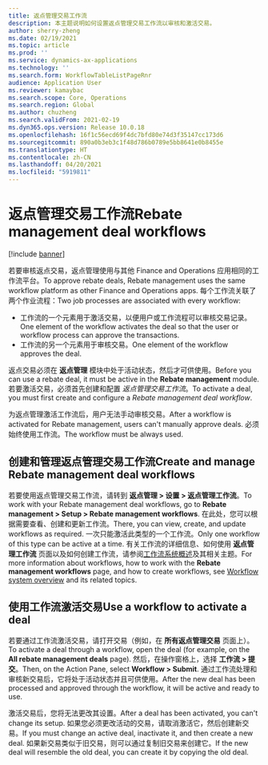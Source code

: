 ```yaml
---
title: 返点管理交易工作流
description: 本主题说明如何设置返点管理交易工作流以审核和激活交易。
author: sherry-zheng
ms.date: 02/19/2021
ms.topic: article
ms.prod: ''
ms.service: dynamics-ax-applications
ms.technology: ''
ms.search.form: WorkflowTableListPageRnr
audience: Application User
ms.reviewer: kamaybac
ms.search.scope: Core, Operations
ms.search.region: Global
ms.author: chuzheng
ms.search.validFrom: 2021-02-19
ms.dyn365.ops.version: Release 10.0.18
ms.openlocfilehash: 16f1c56ecd69f4dc7bfd80e74d3f35147cc173d6
ms.sourcegitcommit: 890a0b3eb3c1f48d786b0789e5bb8641e0b8455e
ms.translationtype: HT
ms.contentlocale: zh-CN
ms.lasthandoff: 04/20/2021
ms.locfileid: "5919811"
---
```

# <a name="rebate-management-deal-workflows"></a><span data-ttu-id="65e8e-103">返点管理交易工作流</span><span class="sxs-lookup"><span data-stu-id="65e8e-103">Rebate management deal workflows</span></span>

[!include [banner](../includes/banner.md)]

<span data-ttu-id="65e8e-104">若要审核返点交易，返点管理使用与其他 Finance and Operations 应用相同的工作流平台。</span><span class="sxs-lookup"><span data-stu-id="65e8e-104">To approve rebate deals, Rebate management uses the same workflow platform as other Finance and Operations apps.</span></span> <span data-ttu-id="65e8e-105">每个工作流关联了两个作业流程：</span><span class="sxs-lookup"><span data-stu-id="65e8e-105">Two job processes are associated with every workflow:</span></span>

- <span data-ttu-id="65e8e-106">工作流的一个元素用于激活交易，以便用户或工作流程可以审核交易记录。</span><span class="sxs-lookup"><span data-stu-id="65e8e-106">One element of the workflow activates the deal so that the user or workflow process can approve the transactions.</span></span>
- <span data-ttu-id="65e8e-107">工作流的另一个元素用于审核交易。</span><span class="sxs-lookup"><span data-stu-id="65e8e-107">One element of the workflow approves the deal.</span></span>

<span data-ttu-id="65e8e-108">返点交易必须在 **返点管理** 模块中处于活动状态，然后才可供使用。</span><span class="sxs-lookup"><span data-stu-id="65e8e-108">Before you can use a rebate deal, it must be active in the **Rebate management** module.</span></span> <span data-ttu-id="65e8e-109">若要激活交易，必须首先创建和配置 *返点管理交易工作流*。</span><span class="sxs-lookup"><span data-stu-id="65e8e-109">To activate a deal, you must first create and configure a *Rebate management deal workflow*.</span></span>

<span data-ttu-id="65e8e-110">为返点管理激活工作流后，用户无法手动审核交易。</span><span class="sxs-lookup"><span data-stu-id="65e8e-110">After a workflow is activated for Rebate management, users can't manually approve deals.</span></span> <span data-ttu-id="65e8e-111">必须始终使用工作流。</span><span class="sxs-lookup"><span data-stu-id="65e8e-111">The workflow must be always used.</span></span>

## <a name="create-and-manage-rebate-management-deal-workflows"></a><span data-ttu-id="65e8e-112">创建和管理返点管理交易工作流</span><span class="sxs-lookup"><span data-stu-id="65e8e-112">Create and manage Rebate management deal workflows</span></span>

<span data-ttu-id="65e8e-113">若要使用返点管理交易工作流，请转到 **返点管理 \> 设置 \> 返点管理工作流**。</span><span class="sxs-lookup"><span data-stu-id="65e8e-113">To work with your Rebate management deal workflows, go to **Rebate management \> Setup \> Rebate management workflows**.</span></span> <span data-ttu-id="65e8e-114">在此处，您可以根据需要查看、创建和更新工作流。</span><span class="sxs-lookup"><span data-stu-id="65e8e-114">There, you can view, create, and update workflows as required.</span></span> <span data-ttu-id="65e8e-115">一次只能激活此类型的一个工作流。</span><span class="sxs-lookup"><span data-stu-id="65e8e-115">Only one workflow of this type can be active at a time.</span></span> <span data-ttu-id="65e8e-116">有关工作流的详细信息、如何使用 **返点管理工作流** 页面以及如何创建工作流，请参阅[工作流系统概述](../../fin-ops-core/fin-ops/organization-administration/overview-workflow-system.md)及其相关主题。</span><span class="sxs-lookup"><span data-stu-id="65e8e-116">For more information about workflows, how to work with the **Rebate management workflows** page, and how to create workflows, see [Workflow system overview](../../fin-ops-core/fin-ops/organization-administration/overview-workflow-system.md) and its related topics.</span></span>

## <a name="use-a-workflow-to-activate-a-deal"></a><span data-ttu-id="65e8e-117">使用工作流激活交易</span><span class="sxs-lookup"><span data-stu-id="65e8e-117">Use a workflow to activate a deal</span></span>

<span data-ttu-id="65e8e-118">若要通过工作流激活交易，请打开交易（例如，在 **所有返点管理交易** 页面上）。</span><span class="sxs-lookup"><span data-stu-id="65e8e-118">To activate a deal through a workflow, open the deal (for example, on the **All rebate management deals** page).</span></span> <span data-ttu-id="65e8e-119">然后，在操作窗格上，选择 **工作流 \> 提交**。</span><span class="sxs-lookup"><span data-stu-id="65e8e-119">Then, on the Action Pane, select **Workflow \> Submit**.</span></span> <span data-ttu-id="65e8e-120">通过工作流处理和审核新交易后，它将处于活动状态并且可供使用。</span><span class="sxs-lookup"><span data-stu-id="65e8e-120">After the new deal has been processed and approved through the workflow, it will be active and ready to use.</span></span>

<span data-ttu-id="65e8e-121">激活交易后，您将无法更改其设置。</span><span class="sxs-lookup"><span data-stu-id="65e8e-121">After a deal has been activated, you can't change its setup.</span></span> <span data-ttu-id="65e8e-122">如果您必须更改活动的交易，请取消激活它，然后创建新交易。</span><span class="sxs-lookup"><span data-stu-id="65e8e-122">If you must change an active deal, inactivate it, and then create a new deal.</span></span> <span data-ttu-id="65e8e-123">如果新交易类似于旧交易，则可以通过复制旧交易来创建它。</span><span class="sxs-lookup"><span data-stu-id="65e8e-123">If the new deal will resemble the old deal, you can create it by copying the old deal.</span></span>
